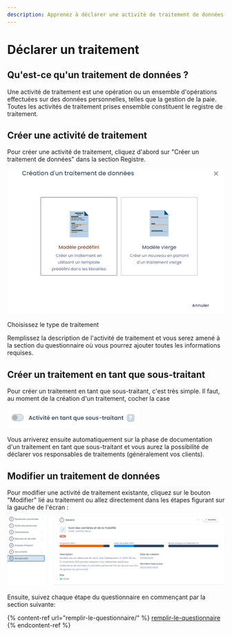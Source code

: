 ```yaml
---
description: Apprenez à déclarer une activité de traitement de données.
---
```


# Déclarer un traitement

## Qu'est-ce qu'un traitement de données ?

Une activité de traitement est une opération ou un ensemble d'opérations effectuées sur des données personnelles, telles que la gestion de la paie. Toutes les activités de traitement prises ensemble constituent le registre de traitement.

## Créer une activité de traitement&#x20;

Pour créer une activité de traitement, cliquez d'abord sur "Créer un traitement de données" dans la section Registre.

![Choix du nouveau traitement](<../../.gitbook/assets/image (185).png>)

Choisissez le type de traitement&#x20;

Remplissez la description de l'activité de traitement et vous serez amené à la section du questionnaire où vous pourrez ajouter toutes les informations requises.



## Créer un traitement en tant que sous-traitant

Pour créer un traitement en tant que sous-traitant, c'est très simple. Il faut, au moment de la création d'un traitement, cocher la case&#x20;

![](<../../.gitbook/assets/image (186).png>)

Vous arriverez ensuite automatiquement sur la phase de documentation d'un traitement en tant que sous-traitant et vous aurez la possibilité de déclarer vos responsables de traitements (généralement vos clients).

## Modifier un traitement de données

Pour modifier une activité de traitement existante, cliquez sur le bouton "Modifier" lié au traitement ou allez directement dans les étapes figurant sur la gauche de l'écran :

![](<../../.gitbook/assets/image (187).png>)

Ensuite, suivez chaque étape du questionnaire en commençant par la section suivante:

{% content-ref url="remplir-le-questionnaire/" %}
[remplir-le-questionnaire](remplir-le-questionnaire/)
{% endcontent-ref %}

